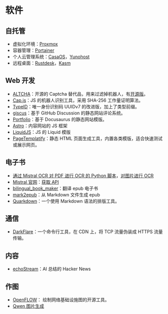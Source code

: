# 软件

## 自托管

- 虚拟化环境：[Proxmox](https://www.proxmox.com/en/) 
- 容器管理：[Portainer](https://www.portainer.io/)
- 个人云管理系统：[CasaOS](https://casaos.zimaspace.com/)，[Yunohost](https://yunohost.org/)
- 远程桌面：[Rustdesk](https://rustdesk.com/zh-cn/)，[Kasm](https://kasmweb.com/community-edition)
## Web 开发

- [ALTCHA](https://altcha.org/captcha/)：开源的 Captcha 替代品，用来过滤掉机器人，有[开源版](https://github.com/altcha-org/altcha)。
- [Cap.js](https://github.com/tiagorangel1/cap)：JS 的机器人识别工具，采用 SHA-256 工作量证明算法。
- [TypeID](https://github.com/jetify-com/typeid)：唯一身份识别码 UUIDv7 的改进版，加上了类型前缀。
- [giscus](https://giscus.app/zh-CN)：基于 GitHub Discussion 的静态网站评论系统。
- [Portfolio](https://github.com/austenstone/portfolio)：基于 Docusaurus 的静态网站模版。
- [Astro](https://astro.build/)：内容网站的 JS 框架
- [LiquidJS](https://liquidjs.com/index.html)：JS 的 Liquid 模版
- [PageTemplatify](https://github.com/GeekAtTeam/PageTemplatify)：静态 HTML 页面生成工具，内置各类模版，适合快速测试或展示网页。
## 电子书

- [通过 Mistral OCR 对 PDF 进行 OCR 的 Python 脚本](https://github.com/nicekate/mistral-ocr)，[对图片进行 OCR](https://mistralocr.net)
- [Mistral 官网](https://mistral.ai/)：[获取 API](https://console.mistral.ai/api-keys)
- [bilingual_book_maker](https://github.com/yihong0618/bilingual_book_maker)：翻译 epub 电子书
- [mark2epub](https://github.com/AlexPof/mark2epub)：从 Markdown 文件生成 epub
- [Quarkdown](https://github.com/iamgio/quarkdown)：一个使用 Markdown 语法的排版工具。

## 通信

- [DarkFlare](https://github.com/doxx/darkflare)：一个命令行工具，在 CDN 上，将 TCP 流量伪装成 HTTPS 流量传输。

## 内容

- [echoStream](https://www.echostream-ai.com/)：AI 总结的 Hacker News

## 作图

- [OpenFLOW](https://github.com/stan-smith/OpenFLOW)： 绘制网络基础设施图的开源工具。
- [Qwen 图片生成](https://qwen-qwen-image.hf.space/?__theme=light)